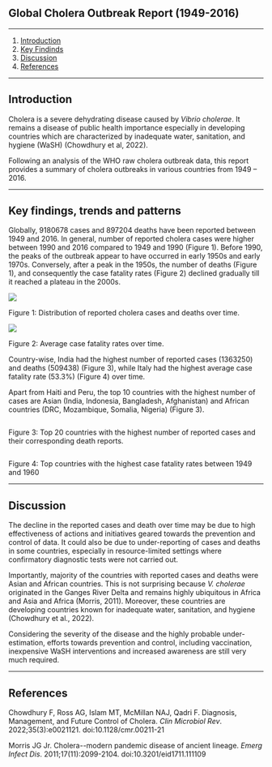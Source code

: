 ## **Global Cholera Outbreak Report (1949-2016)**

---

1. [Introduction](#introduction)
2. [Key Findinds](#key_findings)
3. [Discussion](#discussion)
4. [References](#references)

---

## **Introduction**

Cholera is a severe dehydrating disease caused by *Vibrio cholerae*. It remains a disease of public health importance especially in developing countries which are characterized by inadequate water, sanitation, and hygiene (WaSH) (Chowdhury et al, 2022).

Following an analysis of the WHO raw cholera outbreak data, this report provides a summary of cholera outbreaks in various countries from 1949 – 2016.

---

## **Key findings, trends and patterns**

Globally, 9180678 cases and 897204 deaths have been reported between 1949 and 2016\. In general, number of reported cholera cases were higher between 1990 and 2016 compared to 1949 and 1990 (Figure 1). Before 1990, the peaks of the outbreak appear to have occurred in early 1950s and early 1970s. Conversely, after a peak in the 1950s, the number of deaths (Figure 1), and consequently the case fatality rates (Figure 2\) declined gradually till it reached a plateau in the 2000s.

![](https://drive.google.com/file/d/1tLFezZYuBSJaWrvDCpHQup-csuIqYqtJ/view?usp=drive_link)

Figure 1: Distribution of reported cholera cases and deaths over time.

 

![](https://drive.google.com/file/d/17MJI36taJLJEOUX0QDF1yNLyhkyeh14r/view)

Figure 2: Average case fatality rates over time.

Country-wise, India had the highest number of reported cases (1363250) and deaths (509438) (Figure 3), while Italy had the highest average case fatality rate (53.3%) (Figure 4\) over time.

Apart from Haiti and Peru, the top 10 countries with the highest number of cases are Asian (India, Indonesia, Bangladesh, Afghanistan) and African countries (DRC, Mozambique, Somalia, Nigeria) (Figure 3).
 

 ![]()

Figure 3: Top 20 countries with the highest number of reported cases and their corresponding death reports.

 ![]()

Figure 4: Top countries with the highest case fatality rates between 1949 and 1960

 ---

## **Discussion**

The decline in the reported cases and death over time may be due to high effectiveness of actions and initiatives geared towards the prevention and control of data. It could also be due to under-reporting of cases and deaths in some countries, especially in resource-limited settings where confirmatory diagnostic tests were not carried out.

Importantly, majority of the countries with reported cases and deaths were Asian and African countries. This is not surprising because *V. cholerae* originated in the Ganges River Delta and remains highly ubiquitous in Africa and Asia and Africa (Morris, 2011). Moreover, these countries are developing countries known for inadequate water, sanitation, and hygiene (Chowdhury et al., 2022).

Considering the severity of the disease and the highly probable under-estimation, efforts towards prevention and control, including vaccination, inexpensive WaSH interventions and increased awareness are still very much required.

---

## **References**

Chowdhury F, Ross AG, Islam MT, McMillan NAJ, Qadri F. Diagnosis, Management, and Future Control of Cholera. *Clin Microbiol Rev*. 2022;35(3):e0021121. doi:10.1128/cmr.00211-21

Morris JG Jr. Cholera--modern pandemic disease of ancient lineage. *Emerg Infect Dis*. 2011;17(11):2099-2104. doi:10.3201/eid1711.111109
